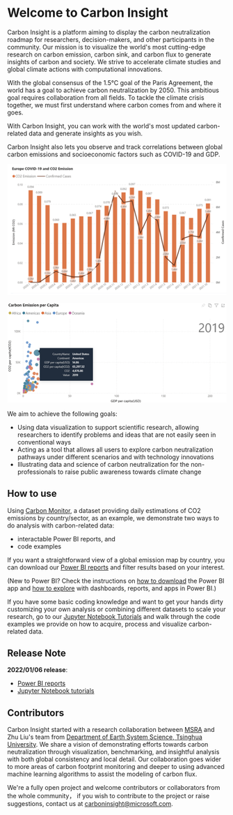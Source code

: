 # Welcome to Carbon Insight

Carbon Insight is a platform aiming to display the carbon neutralization roadmap for researchers, decision-makers, and other participants in the community. Our mission is to visualize the world's most cutting-edge research on carbon emission, carbon sink, and carbon flux to generate insights of carbon and society. We strive to accelerate climate studies and global climate actions with computational innovations.

With the global consensus of the 1.5°C goal of the Paris Agreement, the world has a goal to achieve carbon neutralization by 2050. This ambitious goal requires collaboration from all fields. To tackle the climate crisis together, we must first understand where carbon comes from and where it goes.

With Carbon Insight, you can work with the world's most updated carbon-related data and generate insights as you wish.

Carbon Insight also lets you observe and track correlations between global carbon emissions and socioeconomic factors such as COVID-19 and GDP.

![](assets/ss02.png)

![](assets/ss03.png)

We aim to achieve the following goals:

- Using data visualization to support scientific research, allowing researchers to identify problems and ideas that are not easily seen in conventional ways
- Acting as a tool that allows all users to explore carbon neutralization pathways under different scenarios and with technology innovations
- Illustrating data and science of carbon neutralization for the non-professionals to raise public awareness towards climate change

## How to use

Using [Carbon Monitor](https://carbonmonitor.org.cn/), a dataset providing daily estimations of CO2 emissions by country/sector, as an example, we demonstrate two ways to do analysis with carbon-related data:
* interactable Power BI reports, and 
* code examples 

If you want a straightforward view of a global emission map by country, you can download our [Power BI reports](https://github.com/microsoft/Carbon-Insight/tree/main/powerbi) and filter results based on your interest.

(New to Power BI? Check the instructions on [how to download](https://powerbi.microsoft.com/en-us/downloads/) the Power BI app and [how to explore](https://docs.microsoft.com/en-us/learn/modules/explore-power-bi-service/3-navigate-content) with dashboards, reports, and apps in Power BI.)

If you have some basic coding knowledge and want to get your hands dirty customizing your own analysis or combining different datasets to scale your research, go to our [Jupyter Notebook Tutorials](https://github.com/microsoft/Carbon-Insight/tree/main/notebook) and walk through the code examples we provide on how to acquire, process and visualize carbon-related data.


## Release Note

**2022/01/06 release**:

* [Power BI reports](https://github.com/microsoft/Carbon-Insight/tree/main/powerbi) 
* [Jupyter Notebook tutorials](https://github.com/microsoft/Carbon-Insight/tree/main/notebook)


## Contributors

Carbon Insight started with a research collaboration between [MSRA](https://www.msra.cn/) and Zhu Liu's team from [Department of Earth System Science, Tsinghua University](https://www.dess.tsinghua.edu.cn/en/). We share a vision of demonstrating efforts towards carbon neutralization through visualization, benchmarking, and insightful analysis with both global consistency and local detail. Our collaboration goes wider to more areas of carbon footprint monitoring and deeper to using advanced machine learning algorithms to assist the modeling of carbon flux.

We're a fully open project and welcome contributors or collaborators from the whole community， if you wish to contribute to the project or raise suggestions, contact us at [carboninsight@microsoft.com](carboninsight@microsoft.com).


